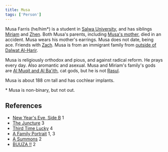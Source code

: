 ```yaml
---
title: Musa
tags: ['Person']
---
```

Musa Farris (he/him*) is a student in [Salwa University](/_wiki/salwa-university.md), and has siblings [Miriam](/_wiki/miriam.md) and [Zhen](/_wiki/zhen.md). Both Musa's parents, including [Musa's mother](/_wiki/musas-mother.md), died in an accident. Musa wears his mother's earrings. Musa does not date, being ace. Friends with [Zach](/_wiki/zach.md). Musa is from an immigrant family from [outside of Dalwat Al-Harir](/_wiki/outside-of-dalwat-al-harir.md).

Musa is religiously orthodox and pious, and against radical reform. He prays every day. Also aromantic and asexual. Musa and Miriam's family's gods are [Al Muqit and Al Ba'ith](/_wiki/al-muqit-and-al-baith.md), cat gods, but he is not [Rasul](/_wiki/rasul.md).

Musa is about 188 cm tall and has cochlear implants.

\* Musa is non-binary, but not out.

## References
- [New Year's Eve, Side B](/_wiki/new-years-eve-side-b.md) 1
- [The Juncture](/_wiki/the-juncture.md) 3
- [Third Time Lucky](/_wiki/third-time-lucky.md) 4
- [A Family Portrait](/_wiki/a-family-portrait.md) 1, 3
- [A Summons](/_wiki/a-summons.md) 2
- [BUUZA !!](/_wiki/buuza.md) 2
